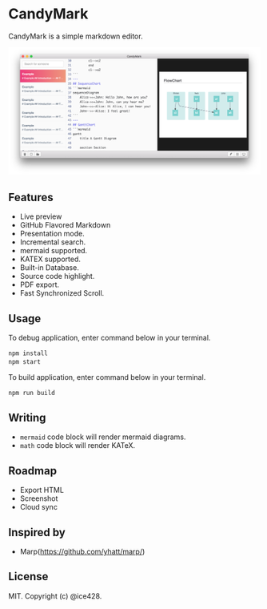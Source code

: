 # CandyMark
CandyMark is a simple markdown editor.

![](./screen.png)

## Features
- Live preview
- GitHub Flavored Markdown
- Presentation mode.
- Incremental search.
- mermaid supported.
- KATEX supported.
- Built-in Database.
- Source code highlight.
- PDF export.
- Fast Synchronized Scroll.

## Usage
To debug application, enter command below in your terminal.
```sh
npm install
npm start
```
To build application, enter command below in your terminal.
```sh
npm run build
```

## Writing
- `mermaid` code block will render mermaid diagrams.
- `math` code block will render KATeX.

## Roadmap
- Export HTML
- Screenshot
- Cloud sync

## Inspired by
- Marp(https://github.com/yhatt/marp/)

## License
MIT. Copyright (c) @ice428.
